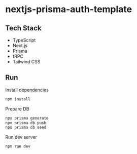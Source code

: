 # nextjs-prisma-auth-template

## Tech Stack
- TypeScript
- Next.js
- Prisma
- tRPC
- Tailwind CSS

## Run
Install dependencies
```bash
npm install
```

Prepare DB
```bash
npx prisma generate
npx prisma db push
npx prisma db seed
```

Run dev server
```bash
npm run dev
```